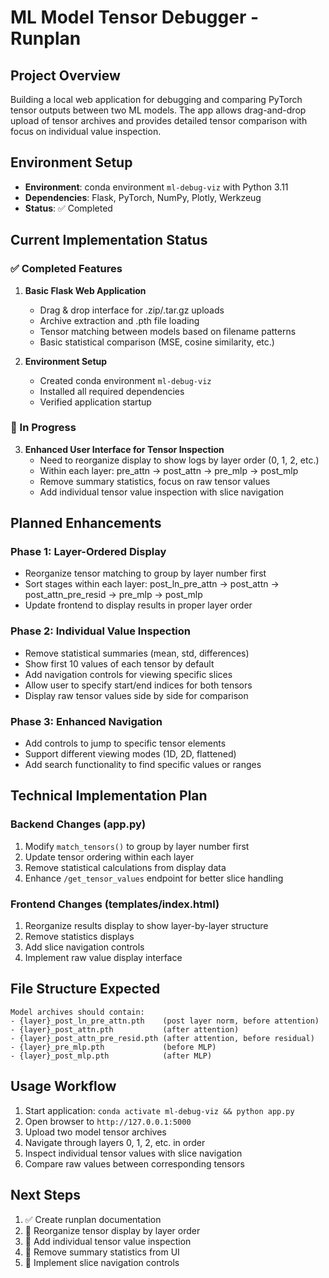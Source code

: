 # ML Model Tensor Debugger - Runplan

## Project Overview
Building a local web application for debugging and comparing PyTorch tensor outputs between two ML models. The app allows drag-and-drop upload of tensor archives and provides detailed tensor comparison with focus on individual value inspection.

## Environment Setup
- **Environment**: conda environment `ml-debug-viz` with Python 3.11
- **Dependencies**: Flask, PyTorch, NumPy, Plotly, Werkzeug
- **Status**: ✅ Completed

## Current Implementation Status

### ✅ Completed Features
1. **Basic Flask Web Application**
   - Drag & drop interface for .zip/.tar.gz uploads
   - Archive extraction and .pth file loading
   - Tensor matching between models based on filename patterns
   - Basic statistical comparison (MSE, cosine similarity, etc.)

2. **Environment Setup**
   - Created conda environment `ml-debug-viz`
   - Installed all required dependencies
   - Verified application startup

### 🔄 In Progress
3. **Enhanced User Interface for Tensor Inspection**
   - Need to reorganize display to show logs by layer order (0, 1, 2, etc.)
   - Within each layer: pre_attn → post_attn → pre_mlp → post_mlp
   - Remove summary statistics, focus on raw tensor values
   - Add individual tensor value inspection with slice navigation

## Planned Enhancements

### Phase 1: Layer-Ordered Display
- Reorganize tensor matching to group by layer number first
- Sort stages within each layer: post_ln_pre_attn → post_attn → post_attn_pre_resid → pre_mlp → post_mlp
- Update frontend to display results in proper layer order

### Phase 2: Individual Value Inspection
- Remove statistical summaries (mean, std, differences)
- Show first 10 values of each tensor by default
- Add navigation controls for viewing specific slices
- Allow user to specify start/end indices for both tensors
- Display raw tensor values side by side for comparison

### Phase 3: Enhanced Navigation
- Add controls to jump to specific tensor elements
- Support different viewing modes (1D, 2D, flattened)
- Add search functionality to find specific values or ranges

## Technical Implementation Plan

### Backend Changes (app.py)
1. Modify `match_tensors()` to group by layer number first
2. Update tensor ordering within each layer
3. Remove statistical calculations from display data
4. Enhance `/get_tensor_values` endpoint for better slice handling

### Frontend Changes (templates/index.html)
1. Reorganize results display to show layer-by-layer structure
2. Remove statistics displays
3. Add slice navigation controls
4. Implement raw value display interface

## File Structure Expected
```
Model archives should contain:
- {layer}_post_ln_pre_attn.pth    (post layer norm, before attention)
- {layer}_post_attn.pth           (after attention)
- {layer}_post_attn_pre_resid.pth (after attention, before residual)
- {layer}_pre_mlp.pth             (before MLP)
- {layer}_post_mlp.pth            (after MLP)
```

## Usage Workflow
1. Start application: `conda activate ml-debug-viz && python app.py`
2. Open browser to `http://127.0.0.1:5000`
3. Upload two model tensor archives
4. Navigate through layers 0, 1, 2, etc. in order
5. Inspect individual tensor values with slice navigation
6. Compare raw values between corresponding tensors

## Next Steps
1. ✅ Create runplan documentation
2. 🔄 Reorganize tensor display by layer order
3. 🔄 Add individual tensor value inspection
4. 🔄 Remove summary statistics from UI
5. 🔄 Implement slice navigation controls